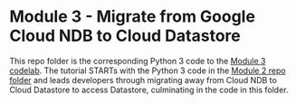 # Module 3 - Migrate from Google Cloud NDB to Cloud Datastore

This repo folder is the corresponding Python 3 code to the [Module 3 codelab](http://g.co/codelabs/pae-migrate-datastore). The tutorial STARTs with the Python 3 code in the [Module 2 repo folder](/mod2b-cloudndb) and leads developers through migrating away from Cloud NDB to Cloud Datastore to access Datastore, culminating in the code in this folder.
